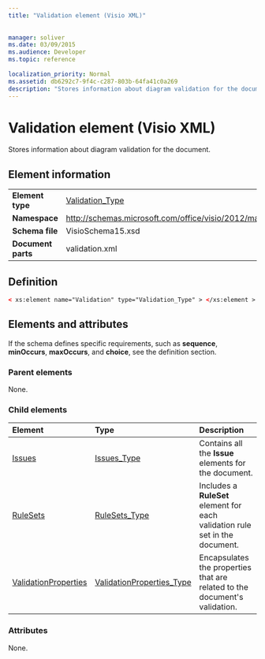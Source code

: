 ```yaml
---
title: "Validation element (Visio XML)"
 
 
manager: soliver
ms.date: 03/09/2015
ms.audience: Developer
ms.topic: reference
 
localization_priority: Normal
ms.assetid: db6292c7-9f4c-c287-803b-64fa41c0a269
description: "Stores information about diagram validation for the document."
---
```


# Validation element (Visio XML)

Stores information about diagram validation for the document.
  
## Element information

|||
|:-----|:-----|
|**Element type** <br/> |[Validation_Type](validation_type-complextypevisio-xml.md) <br/> |
|**Namespace** <br/> |http://schemas.microsoft.com/office/visio/2012/main  <br/> |
|**Schema file** <br/> |VisioSchema15.xsd  <br/> |
|**Document parts** <br/> |validation.xml  <br/> |
   
## Definition

```XML
< xs:element name="Validation" type="Validation_Type" > </xs:element >
```

## Elements and attributes

If the schema defines specific requirements, such as **sequence**, **minOccurs**, **maxOccurs**, and **choice**, see the definition section. 
  
### Parent elements

None.
  
### Child elements

|**Element**|**Type**|**Description**|
|:-----|:-----|:-----|
|[Issues](issues-element-validation_type-complextypevisio-xml.md) <br/> |[Issues_Type](issues_type-complextypevisio-xml.md) <br/> |Contains all the **Issue** elements for the document.  <br/> |
|[RuleSets](rulesets-element-validation_type-complextypevisio-xml.md) <br/> |[RuleSets_Type](rulesets_type-complextypevisio-xml.md) <br/> |Includes a **RuleSet** element for each validation rule set in the document.  <br/> |
|[ValidationProperties](validationproperties-element-validation_type-complextypevisio-xml.md) <br/> |[ValidationProperties_Type](validationproperties_type-complextypevisio-xml.md) <br/> |Encapsulates the properties that are related to the document's validation.  <br/> |
   
### Attributes

None.
  

